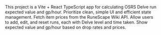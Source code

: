 <!-- Use this file to provide workspace-specific custom instructions to Copilot. For more details, visit https://code.visualstudio.com/docs/copilot/copilot-customization#_use-a-githubcopilotinstructionsmd-file -->

This project is a Vite + React TypeScript app for calculating OSRS Delve run expected value and gp/hour. Prioritize clean, simple UI and efficient state management. Fetch item prices from the RuneScape Wiki API. Allow users to add, edit, and reset runs, each with Delve level and time taken. Show expected value and gp/hour based on drop rates and prices.
